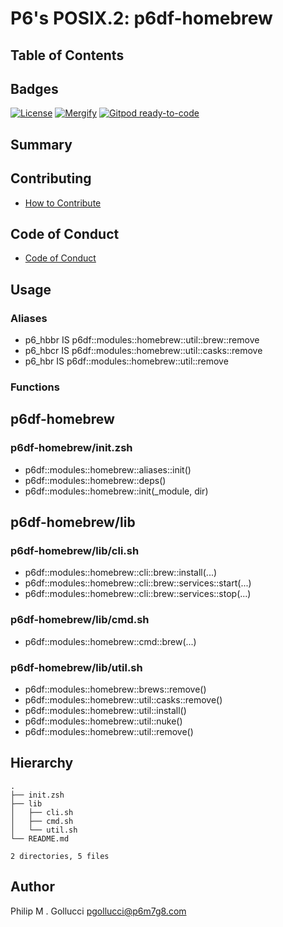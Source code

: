 # P6's POSIX.2: p6df-homebrew

## Table of Contents

## Badges

[![License](https://img.shields.io/badge/License-Apache%202.0-yellowgreen.svg)](https://opensource.org/licenses/Apache-2.0)
[![Mergify](https://img.shields.io/endpoint.svg?url=https://gh.mergify.io/badges//p6df-homebrew/&style=flat)](https://mergify.io)
[![Gitpod ready-to-code](https://img.shields.io/badge/Gitpod-ready--to--code-blue?logo=gitpod)](<https://gitpod.io/#https://github.com//p6df-homebrew>)

## Summary

## Contributing

- [How to Contribute](<https://github.com//.github/blob/main/CONTRIBUTING.md>)

## Code of Conduct

- [Code of Conduct](<https://github.com//.github/blob/main/CODE_OF_CONDUCT.md>)

## Usage

### Aliases

- p6_hbbr IS p6df::modules::homebrew::util::brew::remove
- p6_hbcr IS p6df::modules::homebrew::util::casks::remove
- p6_hbr IS p6df::modules::homebrew::util::remove
### Functions

## p6df-homebrew

### p6df-homebrew/init.zsh

- p6df::modules::homebrew::aliases::init()
- p6df::modules::homebrew::deps()
- p6df::modules::homebrew::init(_module, dir)

## p6df-homebrew/lib

### p6df-homebrew/lib/cli.sh

- p6df::modules::homebrew::cli::brew::install(...)
- p6df::modules::homebrew::cli::brew::services::start(...)
- p6df::modules::homebrew::cli::brew::services::stop(...)

### p6df-homebrew/lib/cmd.sh

- p6df::modules::homebrew::cmd::brew(...)

### p6df-homebrew/lib/util.sh

- p6df::modules::homebrew::brews::remove()
- p6df::modules::homebrew::util::casks::remove()
- p6df::modules::homebrew::util::install()
- p6df::modules::homebrew::util::nuke()
- p6df::modules::homebrew::util::remove()

## Hierarchy

```text
.
├── init.zsh
├── lib
│   ├── cli.sh
│   ├── cmd.sh
│   └── util.sh
└── README.md

2 directories, 5 files
```

## Author

Philip M . Gollucci <pgollucci@p6m7g8.com>
